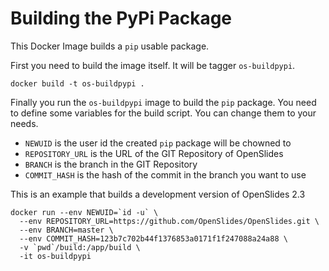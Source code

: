 # Building the PyPi Package

This Docker Image builds a ```pip``` usable package.

First you need to build the image itself. It will be tagger ```os-buildpypi```.

    docker build -t os-buildpypi .

Finally you run the ```os-buildpypi``` image to build the ```pip``` package. You need to define some variables for the build script. You can change them to your needs.

 * ```NEWUID``` is the user id the created ```pip``` package will be chowned to
 * ```REPOSITORY_URL``` is the URL of the GIT Repository of OpenSlides
 * ```BRANCH``` is the branch in the GIT Repository
 * ```COMMIT_HASH``` is the hash of the commit in the branch you want to use

This is an example that builds a development version of OpenSlides 2.3

    docker run --env NEWUID=`id -u` \
      --env REPOSITORY_URL=https://github.com/OpenSlides/OpenSlides.git \
      --env BRANCH=master \
      --env COMMIT_HASH=123b7c702b44f1376853a0171f1f247088a24a88 \
      -v `pwd`/build:/app/build \
      -it os-buildpypi
